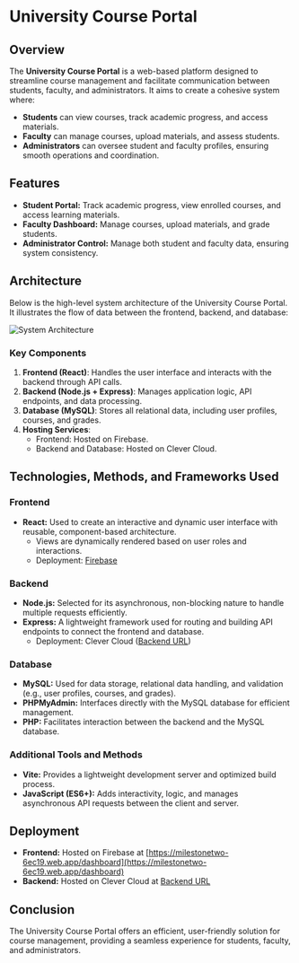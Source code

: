 # University Course Portal

## Overview
The **University Course Portal** is a web-based platform designed to streamline course management and facilitate communication between students, faculty, and administrators. It aims to create a cohesive system where:
- **Students** can view courses, track academic progress, and access materials.
- **Faculty** can manage courses, upload materials, and assess students.
- **Administrators** can oversee student and faculty profiles, ensuring smooth operations and coordination.

## Features
- **Student Portal:** Track academic progress, view enrolled courses, and access learning materials.
- **Faculty Dashboard:** Manage courses, upload materials, and grade students.
- **Administrator Control:** Manage both student and faculty data, ensuring system consistency.

## Architecture
Below is the high-level system architecture of the University Course Portal. It illustrates the flow of data between the frontend, backend, and database:

![System Architecture](https://[https://github.com/JermelWatson/milestoneOne/blob/main/archtecture.png])

### Key Components
1. **Frontend (React)**: Handles the user interface and interacts with the backend through API calls.
2. **Backend (Node.js + Express)**: Manages application logic, API endpoints, and data processing.
3. **Database (MySQL)**: Stores all relational data, including user profiles, courses, and grades.
4. **Hosting Services**:
   - Frontend: Hosted on Firebase.
   - Backend and Database: Hosted on Clever Cloud.

## Technologies, Methods, and Frameworks Used

### **Frontend**
- **React:** Used to create an interactive and dynamic user interface with reusable, component-based architecture.
  - Views are dynamically rendered based on user roles and interactions.
  - Deployment: [Firebase](https://milestonetwo-6ec19.web.app/dashboard)

### **Backend**
- **Node.js:** Selected for its asynchronous, non-blocking nature to handle multiple requests efficiently.
- **Express:** A lightweight framework used for routing and building API endpoints to connect the frontend and database.
  - Deployment: Clever Cloud ([Backend URL](be4fmkjwckpdzvd4lgrh-mysql.services.clever-cloud.com))

### **Database**
- **MySQL:** Used for data storage, relational data handling, and validation (e.g., user profiles, courses, and grades).
- **PHPMyAdmin:** Interfaces directly with the MySQL database for efficient management.
- **PHP:** Facilitates interaction between the backend and the MySQL database.

### **Additional Tools and Methods**
- **Vite:** Provides a lightweight development server and optimized build process.
- **JavaScript (ES6+):** Adds interactivity, logic, and manages asynchronous API requests between the client and server.

## Deployment
- **Frontend:** Hosted on Firebase at [https://milestonetwo-6ec19.web.app/dashboard](https://milestonetwo-6ec19.web.app/dashboard)
- **Backend:** Hosted on Clever Cloud at [Backend URL](be4fmkjwckpdzvd4lgrh-mysql.services.clever-cloud.com)

## Conclusion
The University Course Portal offers an efficient, user-friendly solution for course management, providing a seamless experience for students, faculty, and administrators.
